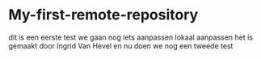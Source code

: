 # My-first-remote-repository
dit is een eerste test we gaan nog iets aanpassen lokaal aanpassen
het is gemaakt door Ingrid Van Hevel
en nu doen we nog een tweede test
